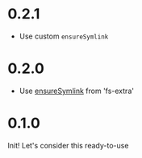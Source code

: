 # 0.2.1

-   Use custom `ensureSymlink`

# 0.2.0

-   Use [ensureSymlink](https://github.com/jprichardson/node-fs-extra/blob/HEAD/docs/ensureSymlink.md) from 'fs-extra'

# 0.1.0

Init! Let's consider this ready-to-use
